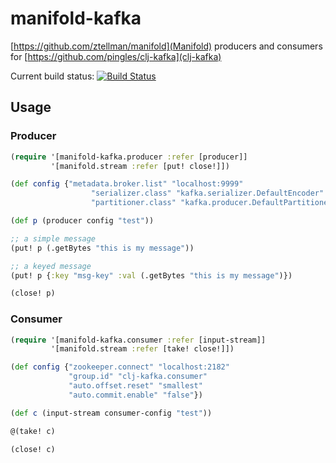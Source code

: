 # manifold-kafka

[https://github.com/ztellman/manifold](Manifold) producers and consumers for [https://github.com/pingles/clj-kafka](clj-kafka)

Current build status: [![Build Status](https://travis-ci.org/shmish111/manifold-kafka.png)](https://travis-ci.org/shmish111/manifold-kafka)

## Usage

### Producer

```clj
(require '[manifold-kafka.producer :refer [producer]]
         '[manifold.stream :refer [put! close!]])

(def config {"metadata.broker.list" "localhost:9999"
                  "serializer.class" "kafka.serializer.DefaultEncoder"
                  "partitioner.class" "kafka.producer.DefaultPartitioner"})

(def p (producer config "test"))

;; a simple message
(put! p (.getBytes "this is my message"))

;; a keyed message
(put! p {:key "msg-key" :val (.getBytes "this is my message")})

(close! p)
```

### Consumer

```clj
(require '[manifold-kafka.consumer :refer [input-stream]]
         '[manifold.stream :refer [take! close!]])

(def config {"zookeeper.connect" "localhost:2182"
             "group.id" "clj-kafka.consumer"
             "auto.offset.reset" "smallest"
             "auto.commit.enable" "false"})

(def c (input-stream consumer-config "test"))

@(take! c)

(close! c)
```